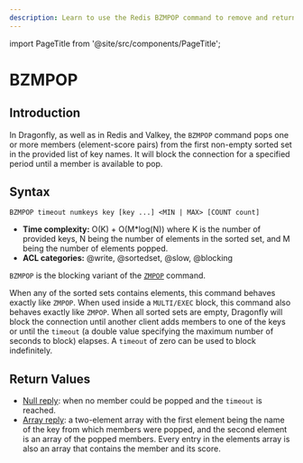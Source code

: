 ```yaml
---
description: Learn to use the Redis BZMPOP command to remove and return the smallest score member from sorted sets.
---
```


import PageTitle from '@site/src/components/PageTitle';

# BZMPOP

<PageTitle title="Redis BZMPOP Explained" />

## Introduction

In Dragonfly, as well as in Redis and Valkey, the `BZMPOP` command pops one or more members (element-score pairs) from the first non-empty sorted set
in the provided list of key names. It will block the connection for a specified period until a member is available to pop.

## Syntax

```shell
BZMPOP timeout numkeys key [key ...] <MIN | MAX> [COUNT count]
```

- **Time complexity:** O(K) + O(M*log(N)) where K is the number of provided keys, N being the number of elements in the sorted set, and M being the number of elements popped.
- **ACL categories:** @write, @sortedset, @slow, @blocking

`BZMPOP` is the blocking variant of the [`ZMPOP`](./zmpop) command.

When any of the sorted sets contains elements, this command behaves exactly like `ZMPOP`.
When used inside a `MULTI/EXEC` block, this command also behaves exactly like `ZMPOP`.
When all sorted sets are empty, Dragonfly will block the connection until another client adds members to one of the keys
or until the `timeout` (a double value specifying the maximum number of seconds to block) elapses.
A `timeout` of zero can be used to block indefinitely.

## Return Values

- [Null reply](https://redis.io/docs/latest/develop/reference/protocol-spec/#nulls): when no member could be popped and the `timeout` is reached.
- [Array reply](https://redis.io/docs/latest/develop/reference/protocol-spec/#arrays): a two-element array with the first element
  being the name of the key from which members were popped, and the second element is an array of the popped members.
  Every entry in the elements array is also an array that contains the member and its score.
